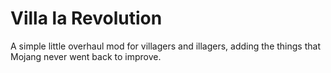 Villa la Revolution
=======

A simple little overhaul mod for villagers and illagers, adding the things that Mojang never went back to improve.